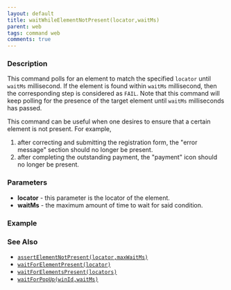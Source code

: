 ```yaml
---
layout: default
title: waitWhileElementNotPresent(locator,waitMs)
parent: web
tags: command web
comments: true
---
```



### Description
This command polls for an element to match the specified `locator` until `waitMs` millisecond. If the element is found 
within `waitMs` millisecond, then the corresponding step is considered as `FAIL`. Note that this command will keep
polling for the presence of the target element until `waitMs` milliseconds has passed.

This command can be useful when one desires to ensure that a certain element is not present. For example, 
1. after correcting and submitting the registration form, the "error message" section should no longer be present.
2. after completing the outstanding payment, the "payment" icon should no longer be present.


### Parameters
- **locator** - this parameter is the locator of the element.
- **waitMs** - the maximum amount of time to wait for said condition.


### Example


### See Also
- [`assertElementNotPresent(locator,maxWaitMs)`](assertElementNotPresent(locator,maxWaitMs))
- [`waitForElementPresent(locator)`](waitForElementPresent(locator))
- [`waitForElementsPresent(locators)`](waitForElementsPresent(locators))
- [`waitForPopUp(winId,waitMs)`](waitForPopUp(winId,waitMs))
